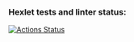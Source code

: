 ### Hexlet tests and linter status:
[![Actions Status](https://github.com/asdx278/frontend-project-11/actions/workflows/hexlet-check.yml/badge.svg)](https://github.com/asdx278/frontend-project-11/actions)